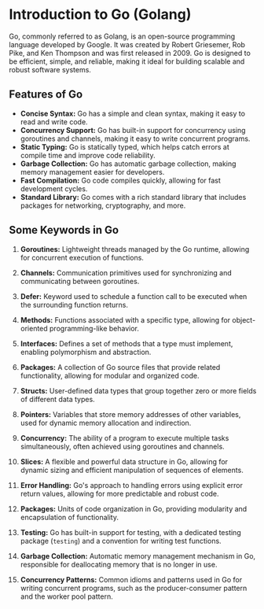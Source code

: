 # Introduction to Go (Golang)

Go, commonly referred to as Golang, is an open-source programming language developed by Google. It was created by Robert Griesemer, Rob Pike, and Ken Thompson and was first released in 2009. Go is designed to be efficient, simple, and reliable, making it ideal for building scalable and robust software systems.

## Features of Go

- **Concise Syntax:** Go has a simple and clean syntax, making it easy to read and write code.
- **Concurrency Support:** Go has built-in support for concurrency using goroutines and channels, making it easy to write concurrent programs.
- **Static Typing:** Go is statically typed, which helps catch errors at compile time and improve code reliability.
- **Garbage Collection:** Go has automatic garbage collection, making memory management easier for developers.
- **Fast Compilation:** Go code compiles quickly, allowing for fast development cycles.
- **Standard Library:** Go comes with a rich standard library that includes packages for networking, cryptography, and more.

## Some Keywords in Go

1. **Goroutines:** Lightweight threads managed by the Go runtime, allowing for concurrent execution of functions.

2. **Channels:** Communication primitives used for synchronizing and communicating between goroutines.

3. **Defer:** Keyword used to schedule a function call to be executed when the surrounding function returns.

4. **Methods:** Functions associated with a specific type, allowing for object-oriented programming-like behavior.

5. **Interfaces:** Defines a set of methods that a type must implement, enabling polymorphism and abstraction.

6. **Packages:** A collection of Go source files that provide related functionality, allowing for modular and organized code.

7. **Structs:** User-defined data types that group together zero or more fields of different data types.

8. **Pointers:** Variables that store memory addresses of other variables, used for dynamic memory allocation and indirection.

9. **Concurrency:** The ability of a program to execute multiple tasks simultaneously, often achieved using goroutines and channels.

10. **Slices:** A flexible and powerful data structure in Go, allowing for dynamic sizing and efficient manipulation of sequences of elements.

11. **Error Handling:** Go's approach to handling errors using explicit error return values, allowing for more predictable and robust code.

12. **Packages:** Units of code organization in Go, providing modularity and encapsulation of functionality.

13. **Testing:** Go has built-in support for testing, with a dedicated testing package (`testing`) and a convention for writing test functions.

14. **Garbage Collection:** Automatic memory management mechanism in Go, responsible for deallocating memory that is no longer in use.

15. **Concurrency Patterns:** Common idioms and patterns used in Go for writing concurrent programs, such as the producer-consumer pattern and the worker pool pattern.
